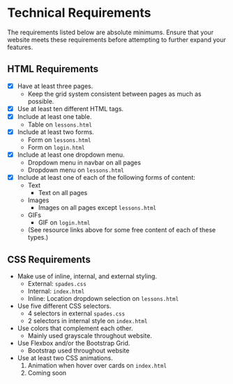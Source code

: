 # Technical Requirements

The requirements listed below are absolute minimums. Ensure that your website meets these requirements before attempting to further expand your features.

## HTML Requirements
- [x] Have at least three pages.
  * Keep the grid system consistent between pages as much as possible.
- [x] Use at least ten different HTML tags.
- [x] Include at least one table.
  * Table on `lessons.html`
- [x] Include at least two forms.
  * Form on `lessons.html`
  * Form on `login.html`
- [x] Include at least one dropdown menu.
  * Dropdown menu in navbar on all pages
  * Dropdown menu on `lessons.html`
- [x] Include at least one of each of the following forms of content:
  * Text
    * Text on all pages
  * Images
    * Images on all pages except `lessons.html`
  * GIFs
    * GIF on `login.html`
  * (See resource links above for some free content of each of these types.)

## CSS Requirements
* Make use of inline, internal, and external styling.
  * External: `spades.css`
  * Internal: `index.html`
  * Inline: Location dropdown selection on `lessons.html`
* Use five different CSS selectors.
  * 4 selectors in external `spades.css`
  * 2 selectors in internal style on `index.html`
* Use colors that complement each other.
  * Mainly used grayscale throughout website.
* Use Flexbox and/or the Bootstrap Grid.
  * Bootstrap used throughout website
* Use at least two CSS animations.
  1. Animation when hover over cards on `index.html`
  2. Coming soon